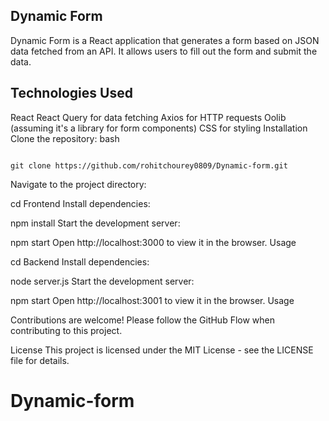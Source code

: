 
## Dynamic Form
Dynamic Form is a React application that generates a form based on JSON data fetched from an API. It allows users to fill out the form and submit the data.


## Technologies Used
React
React Query for data fetching
Axios for HTTP requests
Oolib (assuming it's a library for form components)
CSS for styling
Installation
Clone the repository:
bash

```

git clone https://github.com/rohitchourey0809/Dynamic-form.git

```
Navigate to the project directory:

cd Frontend
Install dependencies:

npm install
Start the development server:


npm start
Open http://localhost:3000 to view it in the browser.
Usage


cd Backend
Install dependencies:

node server.js
Start the development server:


npm start
Open http://localhost:3001 to view it in the browser.
Usage



Contributions are welcome! Please follow the GitHub Flow when contributing to this project.



License
This project is licensed under the MIT License - see the LICENSE file for details.


# Dynamic-form

